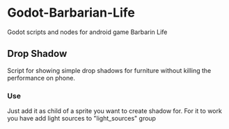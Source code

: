 # Godot-Barbarian-Life
Godot scripts and nodes for android game Barbarin Life

## Drop Shadow
Script for showing simple drop shadows for furniture without killing the performance on phone. 
### Use
Just add it as child of a sprite you want to create shadow for. For it to work you have add light sources to "light_sources" group